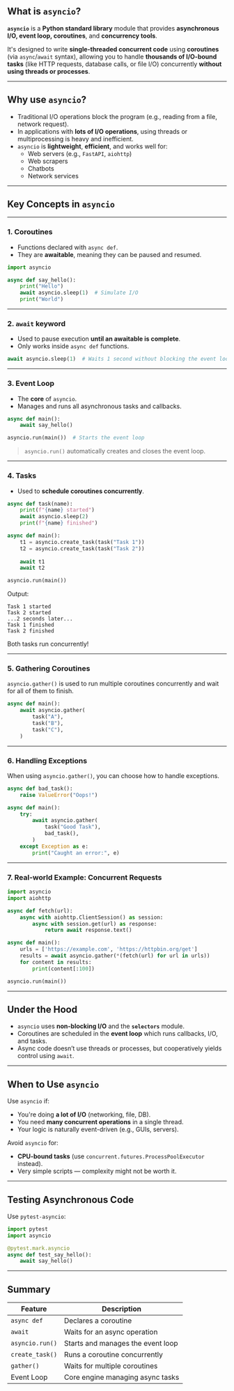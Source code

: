 
## What is `asyncio`?

**`asyncio`** is a **Python standard library** module that provides **asynchronous I/O, event loop, coroutines**, and **concurrency tools**.

It's designed to write **single-threaded concurrent code** using **coroutines** (via `async`/`await` syntax), allowing you to handle **thousands of I/O-bound tasks** (like HTTP requests, database calls, or file I/O) concurrently **without using threads or processes**.

---

## Why use `asyncio`?

- Traditional I/O operations block the program (e.g., reading from a file, network request).
- In applications with **lots of I/O operations**, using threads or multiprocessing is heavy and inefficient.
- `asyncio` is **lightweight**, **efficient**, and works well for:
    - Web servers (e.g., `FastAPI`, `aiohttp`)
    - Web scrapers
    - Chatbots
    - Network services

---

## Key Concepts in `asyncio`

---

### 1. **Coroutines**

- Functions declared with `async def`.
- They are **awaitable**, meaning they can be paused and resumed.

```python
import asyncio

async def say_hello():
    print("Hello")
    await asyncio.sleep(1)  # Simulate I/O
    print("World")
```

---

### 2. **`await` keyword**

- Used to pause execution **until an awaitable is complete**.
- Only works inside `async def` functions.

```python
await asyncio.sleep(1)  # Waits 1 second without blocking the event loop
```

---

### 3. **Event Loop**

- The **core** of `asyncio`.
- Manages and runs all asynchronous tasks and callbacks.

```python
async def main():
    await say_hello()

asyncio.run(main())  # Starts the event loop
```

> `asyncio.run()` automatically creates and closes the event loop.

---

### 4. **Tasks**

- Used to **schedule coroutines concurrently**.

```python
async def task(name):
    print(f"{name} started")
    await asyncio.sleep(2)
    print(f"{name} finished")

async def main():
    t1 = asyncio.create_task(task("Task 1"))
    t2 = asyncio.create_task(task("Task 2"))
    
    await t1
    await t2

asyncio.run(main())
```

Output:

```
Task 1 started
Task 2 started
...2 seconds later...
Task 1 finished
Task 2 finished
```

Both tasks run concurrently!

---

### 5. **Gathering Coroutines**

`asyncio.gather()` is used to run multiple coroutines concurrently and wait for all of them to finish.

```python
async def main():
    await asyncio.gather(
        task("A"),
        task("B"),
        task("C"),
    )
```

---

### 6. **Handling Exceptions**

When using `asyncio.gather()`, you can choose how to handle exceptions.

```python
async def bad_task():
    raise ValueError("Oops!")

async def main():
    try:
        await asyncio.gather(
            task("Good Task"),
            bad_task(),
        )
    except Exception as e:
        print("Caught an error:", e)
```

---

### 7. **Real-world Example: Concurrent Requests**

```python
import asyncio
import aiohttp

async def fetch(url):
    async with aiohttp.ClientSession() as session:
        async with session.get(url) as response:
            return await response.text()

async def main():
    urls = ['https://example.com', 'https://httpbin.org/get']
    results = await asyncio.gather(*(fetch(url) for url in urls))
    for content in results:
        print(content[:100])

asyncio.run(main())
```

---

## Under the Hood

- `asyncio` uses **non-blocking I/O** and the **`selectors`** module.
- Coroutines are scheduled in the **event loop** which runs callbacks, I/O, and tasks.
- Async code doesn’t use threads or processes, but cooperatively yields control using `await`.

---

## When to Use `asyncio`

Use `asyncio` if:
- You're doing **a lot of I/O** (networking, file, DB).
- You need **many concurrent operations** in a single thread.
- Your logic is naturally event-driven (e.g., GUIs, servers).

Avoid `asyncio` for:

- **CPU-bound tasks** (use `concurrent.futures.ProcessPoolExecutor` instead).
- Very simple scripts — complexity might not be worth it.

---

## Testing Asynchronous Code

Use `pytest-asyncio`:

```python
import pytest
import asyncio

@pytest.mark.asyncio
async def test_say_hello():
    await say_hello()
```

---
## Summary

|Feature|Description|
|---|---|
|`async def`|Declares a coroutine|
|`await`|Waits for an async operation|
|`asyncio.run()`|Starts and manages the event loop|
|`create_task()`|Runs a coroutine concurrently|
|`gather()`|Waits for multiple coroutines|
|Event Loop|Core engine managing async tasks|
